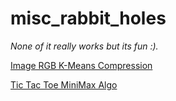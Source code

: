 # misc_rabbit_holes

_None of it really works but its fun :)._

[Image RGB K-Means Compression](./image_rgb_kmeans_compression)

[Tic Tac Toe MiniMax Algo](./minimax_tic_tac_toe)
